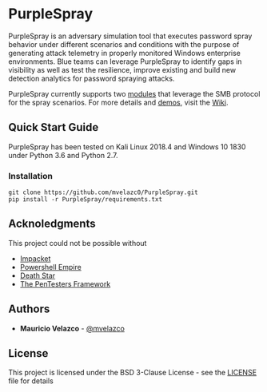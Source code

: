 # PurpleSpray

PurpleSpray is an adversary simulation tool that executes password spray behavior under different scenarios and conditions with the purpose of generating attack telemetry in properly monitored Windows enterprise environments. Blue teams can leverage PurpleSpray to identify gaps in visibility as well as test the resilience, improve existing and build new detection analytics for password spraying attacks.

PurpleSpray currently supports two [modules](https://github.com/mvelazc0/PurpleSpray/wiki/Modules) that leverage the SMB protocol for the spray scenarios. For more details and [demos](https://github.com/mvelazc0/PurpleSpray/wiki/Demos), visit the [Wiki](https://github.com/mvelazc0/PurpleSpray/wiki/Home).

## Quick Start Guide

PurpleSpray has been tested on Kali Linux 2018.4 and Windows 10 1830 under Python 3.6 and Python 2.7.

### Installation

```
git clone https://github.com/mvelazc0/PurpleSpray.git
pip install -r PurpleSpray/requirements.txt
```

## Acknoledgments

This project could not be possible without

* [Impacket](https://github.com/SecureAuthCorp/impacket)
* [Powershell Empire](https://github.com/EmpireProject/Empire)
* [Death Star](https://github.com/byt3bl33d3r/DeathStar)
* [The PenTesters Framework](https://github.com/trustedsec/ptf)

## Authors

* **Mauricio Velazco** - [@mvelazco](https://twitter.com/mvelazco)

## License

This project is licensed under the BSD 3-Clause License - see the [LICENSE](LICENSE) file for details
